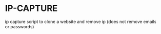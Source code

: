 # IP-CAPTURE
ip capture  script to clone a website and remove ip (does not remove emails or passwords)
